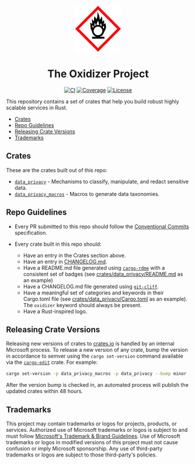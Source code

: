 <div align="center">
 <img src="./logo.svg" alt="Oxidizer Logo" width="128" height="128">

# The Oxidizer Project

[![CI](https://github.com/microsoft/oxidizer/workflows/main/badge.svg)](https://github.com/microsoft/oxidizer/actions)
[![Coverage](https://codecov.io/gh/microsoft/oxidizer/graph/badge.svg?token=FCUG0EL5TI)](https://codecov.io/gh/microsoft/oxidizer)
[![License](https://img.shields.io/badge/license-MIT-blue.svg)](../LICENSE)

</div>

This repository contains a set of crates that help you build robust highly scalable services in Rust.

- [Crates](#crates)
- [Repo Guidelines](#repo-guidelines)
- [Releasing Crate Versions](#releasing-crate-versions)
- [Trademarks](#trademarks)

## Crates

These are the crates built out of this repo:

- [`data_privacy`](./crates/data_privacy/README.md) - Mechanisms to classify, manipulate, and redact sensitive data.
- [`data_privacy_macros`](./crates/data_privacy_macros/README.md) - Macros to generate data taxonomies.

## Repo Guidelines

- Every PR submitted to this repo should follow the [Conventional Commits](https://www.conventionalcommits.org/en/v1.0.0/) specification.

- Every crate built in this repo should:
  - Have an entry in the Crates section above.
  - Have an entry in [CHANGELOG.md](./CHANGELOG.md).
  - Have a README.md file generated using [`cargo-rdme`](https://docs.rs/cargo-rdme/latest/cargo_rdme/)
    with a consistent set of badges (see [crates/data_privacy/README.md](./crates/data_privacy/README.md) as an example)
  - Have a CHANGELOG.md file generated using [`git-cliff`](https://git-cliff.org/docs/).
  - Have a meaningful set of categories and keywords in their Cargo.toml file (see
    [crates/data_privacy/Cargo.toml](./crates/data_privacy/Cargo.toml) as an example).
    The `oxidizer` keyword should always be present.
  - Have a Rust-inspired logo.

## Releasing Crate Versions

Releasing new versions of crates to [crates.io](https://crates.io) is handled by
an internal Microsoft process. To release a new version of any crate,
bump the version in accordance to semver using the `cargo set-version` command available
via the [`cargo-edit`](https://crates.io/crates/cargo-edit) crate.
For example:

```bash
cargo set-version -p data_privacy_macros -p data_privacy --bump minor
```

After the version bump is checked in, an automated process will publish the
updated crates within 48 hours.

## Trademarks

This project may contain trademarks or logos for projects, products, or services. Authorized use of Microsoft
trademarks or logos is subject to and must follow
[Microsoft's Trademark & Brand Guidelines](https://www.microsoft.com/en-us/legal/intellectualproperty/trademarks/usage/general).
Use of Microsoft trademarks or logos in modified versions of this project must not cause confusion or imply Microsoft sponsorship.
Any use of third-party trademarks or logos are subject to those third-party's policies.
